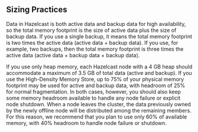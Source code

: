 
## Sizing Practices

Data in Hazelcast is both active data and backup data for high availability, so the total memory footprint is the size of active data plus the size of backup data. If you use a single backup, it means the total memory footprint is two times the active data (active data + backup data). If you use, for example, two backups, then the total memory footprint is three times the active data (active data + backup data + backup data).

If you use only heap memory, each Hazelcast node with a 4 GB heap should accommodate a maximum of 3.5 GB of total data (active and backup). If you use the High-Density Memory Store, up to 75% of your physical memory footprint may be used for active and backup data, with headroom of 25% for normal fragmentation. In both cases, however, you should also keep some memory headroom available to handle any node failure or explicit node shutdown. When a node leaves the cluster, the data previously owned by the newly offline node will be distributed among the remaining members. For this reason, we recommend that you plan to use only 60% of available memory, with 40% headroom to handle node failure or shutdown.



